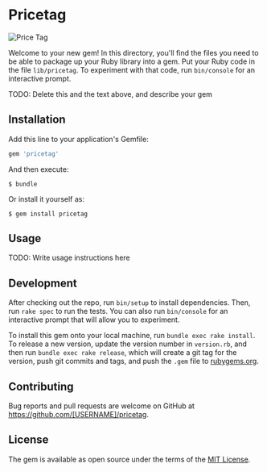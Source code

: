 # Pricetag

![Price Tag](https://img.shields.io/badge/price-25.33%2Fhr-gray.svg "Price Tag")

Welcome to your new gem! In this directory, you'll find the files you need to be able to package up your Ruby library into a gem. Put your Ruby code in the file `lib/pricetag`. To experiment with that code, run `bin/console` for an interactive prompt.

TODO: Delete this and the text above, and describe your gem

## Installation

Add this line to your application's Gemfile:

```ruby
gem 'pricetag'
```

And then execute:

    $ bundle

Or install it yourself as:

    $ gem install pricetag

## Usage

TODO: Write usage instructions here

## Development

After checking out the repo, run `bin/setup` to install dependencies. Then, run `rake spec` to run the tests. You can also run `bin/console` for an interactive prompt that will allow you to experiment.

To install this gem onto your local machine, run `bundle exec rake install`. To release a new version, update the version number in `version.rb`, and then run `bundle exec rake release`, which will create a git tag for the version, push git commits and tags, and push the `.gem` file to [rubygems.org](https://rubygems.org).

## Contributing

Bug reports and pull requests are welcome on GitHub at https://github.com/[USERNAME]/pricetag.


## License

The gem is available as open source under the terms of the [MIT License](http://opensource.org/licenses/MIT).

